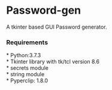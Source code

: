 <h1>Password-gen</h1>

A tkinter based GUI Password generator.

<h3>Requirements</h3>
* Python:3.7.3<br>
* Tkinter library with tk/tcl version 8.6<br>
* secrets module<br>
* string module<br>
* Pyperclip: 1.8.0
